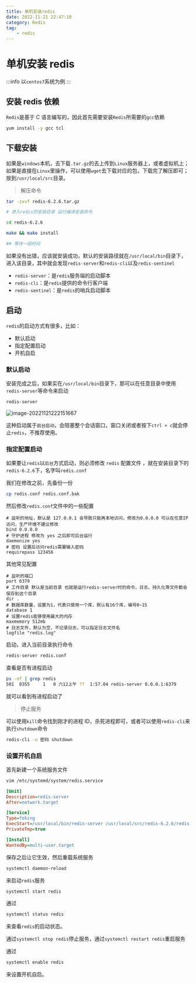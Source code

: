 ```yaml
---
title: 单机安装redis
date: 2022-11-21 22:47:10
category: Redis
tag:
    - redis
---
```


# 单机安装 redis

:::info
以`centos7`系统为例
:::

## 安装 redis 依赖

`Redis`是基于 C 语言编写的，因此首先需要安装`Redis`所需要的`gcc`依赖

```bash
yum install -y gcc tcl
```

## 下载安装

如果是`windows`本机，去下载`.tar.gz`的去上传到`Linux`服务器上，或者虚拟机上；如果是直接在`Linux`里操作，可以使用`wget`去下载对应的包，下载完了解压即可；放到`/usr/local/src`目录。

> 解压命令

```bash
tar -zxvf redis-6.2.6.tar.gz

# 进入redis的安装目录 运行编译安装命令

cd redis-6.2.6

make && make install

## 等待一段时间
```

如果没有出错，应该就安装成功，默认的安装路径就在`/usr/local/bin`目录下，进入该目录，其中就会发现`redis-server`和`redis-cli`以及`redis-sentinel`

-   `redis-server`：是`redis`服务端的启动脚本
-   `redis-cli`：是`redis`提供的命令行客户端
-   `redis-sentinel`：是`redis`的哨兵启动脚本

## 启动

`redis`的启动方式有很多，比如：

-   默认启动
-   指定配置启动
-   开机自启

### 默认启动

安装完成之后，如果实在`/usr/local/bin`目录下，那可以在任意目录中使用`redis-server`等命令来启动

```bash
redis-server
```

![image-20221121222151667](https://virusoss.oss-cn-shanghai.aliyuncs.com/images/image-20221121222151667.png)

这种启动属于`前台启动`，会阻塞整个会话窗口，窗口关闭或者按下`ctrl + c`就会停止`redis`，不推荐使用。

### 指定配置启动

如果要让`redis`以`后台`方式启动，则必须修改 `redis` 配置文件 ，就在安装目录下的`redis-6.2.6`下，名字叫`redis.conf`

我们在修改之前，先备份一份

```bash
cp redis.conf redis.conf.bak
```

然后修改`redis.conf`文件中的一些配置

```properties
# 监听的地址，默认是 127.0.0.1 会导致只能再本地访问，修改为0.0.0.0 可以在任意IP访问，生产环境不建议修改
bind 0.0.0.0
# 守护进程 修改为 yes 之后即可后台运行
daemonize yes
# 密码 设置后访问redis需要输入密码
requirepass 123456
```

其他常见配置

```properties
# 监听的端口
port 6379
# 工作目录 默认是当前目录 也就是运行redis-server时的命令，日志、持久化等文件都会保存到这个目录
dir .
# 数据库数量，设置为1，代表只使用一个库，默认有16个库，编号0~15
database 1
# 设置redis能够使用最大的内存
maxmemory 512mb
# 日志文件，默认为空，不记录日志，可以指定日志文件名
logfile "redis.log"
```

启动，进入当前目录执行命令

```bash
redis-server redis.conf
```

查看是否有进程启动

```bash
ps -ef | grep redis
501  8355     1   0 六12上午 ??  1:57.04 redis-server 0.0.0.1:6379
```

就可以看到有进程启动了

> 停止服务

可以使用`kill`命令找到刚才的进程 ID，杀死进程即可，或者可以使用`redis-cli`来执行`shutdown`命令

```bash
redis-cli -u 密码 shutdown
```

### 设置开机自启

首先新建一个系统服务文件

```bash
vim /etc/systemd/system/redis.service
```

```ini
[Unit]
Description=redis-server
After=network.target

[Service]
Type=foking
ExecStart=/usr/local/bin/redis-server /usr/local/src/redis-6.2.6/redis.conf
PrivateTmp=true

[Install]
WantedBy=multi-user.target
```

保存之后让它生效，然后重载系统服务

```bash
systemctl daemon-reload
```

来启动`redis`服务

```bash
systemctl start redis
```

通过

```bash
systemctl status redis
```

来查看`redis`的启动状态。

通过`systemctl stop redis`停止服务，通过`systemctl restart redis`重启服务

通过

```bash
systemctl enable redis
```

来设置开机自启。
